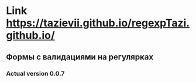 # Link https://tazievii.github.io/regexpTazi.github.io/
## Формы с валидациями на регулярках
### Actual version 0.0.7
